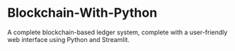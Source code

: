 # Blockchain-With-Python
A complete blockchain-based ledger system, complete with a user-friendly web interface using Python and Streamlit.
